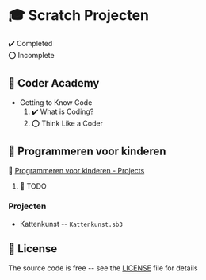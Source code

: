 # :mortar_board: Scratch Projecten

:heavy_check_mark: Completed  
:o: Incomplete

## :beginner: Coder Academy

- Getting to Know Code
  1. :heavy_check_mark: What is Coding?
  2. :o: Think Like a Coder

## :beginner: Programmeren voor kinderen

:link: [Programmeren voor kinderen - Projects](https://www.lannoo.be/nl/programmeren-voor-kinderen-projects-0)

1. :construction: TODO

### Projecten

- Kattenkunst -- `Kattenkunst.sb3`

## :page_with_curl: License

The source code is free -- see the [LICENSE](LICENSE) file for details
